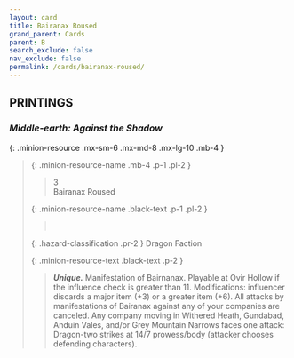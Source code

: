 ```yaml
---
layout: card
title: Bairanax Roused
grand_parent: Cards
parent: B
search_exclude: false
nav_exclude: false
permalink: /cards/bairanax-roused/
---
```


## PRINTINGS


### _Middle-earth: Against the Shadow_

{: .minion-resource .mx-sm-6 .mx-md-8 .mx-lg-10 .mb-4 }
> {: .minion-resource-name .mb-4 .p-1 .pl-2 }
> > <div class="hazard-mp">3</div>
> > <div class="card-name">Bairanax Roused</div>
>
> {: .minion-resource-name .black-text .p-1 .pl-2 }
> > &nbsp;
>
> {: .hazard-classification .pr-2 }
> Dragon Faction
>
> {: .minion-resource-text .black-text .p-2 }
> > _**Unique.**_ Manifestation of Bairnanax. Playable at Ovir Hollow if the influence check is greater than 11. Modifications: influencer discards a major item (+3) or a greater item (+6). All attacks by manifestations of Bairanax against any of your companies are canceled. Any company moving in Withered Heath, Gundabad, Anduin Vales, and/or Grey Mountain Narrows faces one attack: Dragon-two strikes at 14/7 prowess/body (attacker chooses defending characters). 
> 
